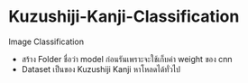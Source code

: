 # Kuzushiji-Kanji-Classification
Image Classification

- สร้าง Folder ชื่อว่า model ก่อนรันเพราะจะใช้เก็บค่า weight ของ cnn
- Dataset เป็นของ Kuzushiji Kanji หาโหลดได้ทั่วไป
